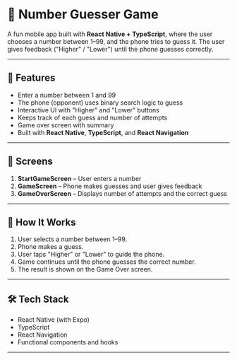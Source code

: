 # 🤖 Number Guesser Game

A fun mobile app built with **React Native + TypeScript**, where the user chooses a number between 1–99, and the phone tries to guess it. The user gives feedback ("Higher" / "Lower") until the phone guesses correctly.

---

## 🚀 Features

- Enter a number between 1 and 99
- The phone (opponent) uses binary search logic to guess
- Interactive UI with "Higher" and "Lower" buttons
- Keeps track of each guess and number of attempts
- Game over screen with summary
- Built with **React Native**, **TypeScript**, and **React Navigation**

---

## 📱 Screens

1. **StartGameScreen** – User enters a number
2. **GameScreen** – Phone makes guesses and user gives feedback
3. **GameOverScreen** – Displays number of attempts and the correct guess

---

## 🧠 How It Works

1. User selects a number between 1–99.
2. Phone makes a guess.
3. User taps "Higher" or "Lower" to guide the phone.
4. Game continues until the phone guesses the correct number.
5. The result is shown on the Game Over screen.

---

## 🛠️ Tech Stack

- React Native (with Expo)
- TypeScript
- React Navigation
- Functional components and hooks

---
